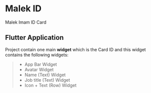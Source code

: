 # Malek ID

Malek Imam ID Card

## Flutter Application

Project contain one main <b>widget</b> which is the Card ID and this widget contains the following widgets:<br>

> - App Bar Widget
> - Avatar Widget
> - Name (Text) Widget
> - Job title (Text) Widget
> - Icon + Text (Row) Widget
